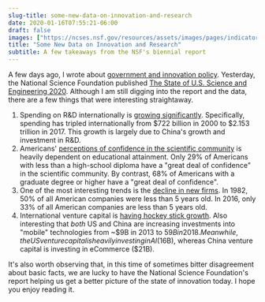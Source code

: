 ```yaml
---
slug-title: some-new-data-on-innovation-and-research
date: 2020-01-16T07:55:21-06:00
draft: false
images: ["https://ncses.nsf.gov/resources/assets/images/pages/indicators/sr-cover.png"]
title: "Some New Data on Innovation and Research"
subtitle: A few takeaways from the NSF's biennial report
---
```


A few days ago, I wrote about [government and innovation policy](https://vdavez.com/2020/01/winners-or-losers/). Yesterday, the National Science Foundation published [The State of U.S. Science and Engineering 2020](https://ncses.nsf.gov/pubs/nsb20201/preface). Although I am still digging into the report and the data, there are a few things that were interesting straightaway.

1. Spending on R&D internationally is [growing significantly](https://ncses.nsf.gov/pubs/nsb20203/executive-summary). Specifically, spending has tripled internationally from $722 billion in 2000 to $2.153 trillion in 2017. This growth is largely due to China's growth and investment in R&D.
2. Americans' [perceptions of confidence in the scientific community](https://ncses.nsf.gov/pubs/nsb20201/invention-innovation-and-perceptions-of-science#figureCtr892) is heavily dependent on educational attainment. Only 29% of Americans with less than a high-school diploma have a "great deal of confidence" in the scientific community. By contrast, 68% of Americans with a graduate degree or higher have a "great deal of confidence".
3. One of the most interesting trends is the [decline in new firms](https://ncses.nsf.gov/pubs/nsb20204/innovation-indicators-united-states-and-other-major-economies#figureCtr942). In 1982, 50% of all American companies were less than 5 years old. In 2016, only 33% of all American companies are less than 5 years old.
4. International venture capital is [having hockey stick growth](http://ncses.nsf.gov/pubs/nsb20204/innovation-indicators-united-states-and-other-major-economies#figureCtr944). Also interesting that *both* US and China are increasing investments into "mobile" technologies from ~$9B in 2013 to $59B in 2018. Meanwhile, the US venture capital is heavily investing in AI ($16B), whereas China venture capital is investing in eCommerce ($21B).

It's also worth observing that, in this time of sometimes bitter disagreement about basic facts, we are lucky to have the National Science Foundation's report helping us get a better picture of the state of innovation today. I hope you enjoy reading it.
